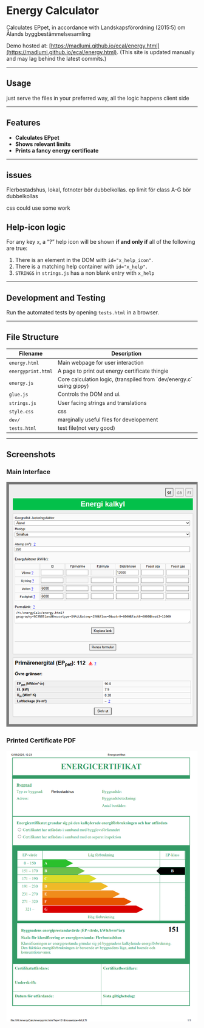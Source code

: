 
# Energy Calculator

Calculates EPpet, in accordance with   Landskapsförordning (2015:5) om Ålands byggbestämmelsesamling

Demo hosted at: [https://madlumi.github.io/ecal/energy.html](https://madlumi.github.io/ecal/energy.html). (This site is updated manually and may lag behind the latest commits.)


---

## Usage

just serve the files in your preferred way, all the logic happens client side


---

## Features

- **Calculates EPpet**  
- **Shows relevant limits**  
- **Prints a fancy energy certificate**

---


## issues

Flerbostadshus, lokal, fotnoter bör dubbelkollas.
ep limit för class A-G bör dubbelkollas

css could use some work


## Help-icon logic

For any key `x`, a “?” help icon will be shown **if and only if** all of the following are true:

1. There is an element in the DOM with `id="x_help_icon"`.  
2. There is a matching help container with `id="x_help"`.  
3. `STRINGS` in  `strings.js` has a non blank entry with `x_help`




---


## Development and Testing

Run the automated tests by opening `tests.html` in a browser.

---
## File Structure

| Filename           | Description                                                    |
|--------------------|----------------------------------------------------------------|
| `energy.html`      | Main webpage for user interaction                               |
| `energyprint.html` | A page to print out energy certificate thingie      |
| `energy.js`        | Core calculation logic, (transpiled from ´dev/energy.c´ using gippy) |
| `glue.js`          | Controls the DOM and ui. |
| `strings.js`       | User facing strings and translations           |
| `style.css`        |     css                                                             |
| `dev/`      | marginally useful files for developement|
| `tests.html`      |  test file(not very good) |


---

## Screenshots

### Main Interface

![Screenshot of the website](screenshot.png)

### Printed Certificate PDF

![Screenshot of the print output](screenshot_output.png)
